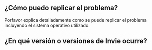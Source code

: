 ## ¿Cómo puedo replicar el problema?
Porfavor explica detalladamente como se puede replicar el problema incluyendo el sistema operativo utilizado.

## ¿En qué versión o versiones de Invie ocurre?
